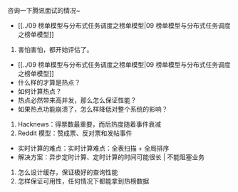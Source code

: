 咨询一下腾讯面试的情况~

- [[../09 榜单模型与分布式任务调度之榜单模型|09 榜单模型与分布式任务调度之榜单模型]]

1. 害怕害怕，都开始评估了。

- [[../09 榜单模型与分布式任务调度之榜单模型|09 榜单模型与分布式任务调度之榜单模型]]
- 什么样的才算是热点？
- 如何计算热点？
- 热点必然带来高并发，那么怎么保证性能？
- 如果热点功能崩溃了，怎么样降低对整个系统的影响？

1. Hacknews：得票数最重要，而后热度随着事件衰减
2. Reddit 模型：赞成票、反对票和发帖事件

- 实时计算的难点：实时计算难点：全表扫描 + 全局排序
- 解决方案：异步定时计算、定时计算的时间可能很长 | 不能阻塞业务

1. 怎么设计缓存，保证极好的查询性能
2. 怎样保证可用性，任何情况下都能拿到热榜数据
